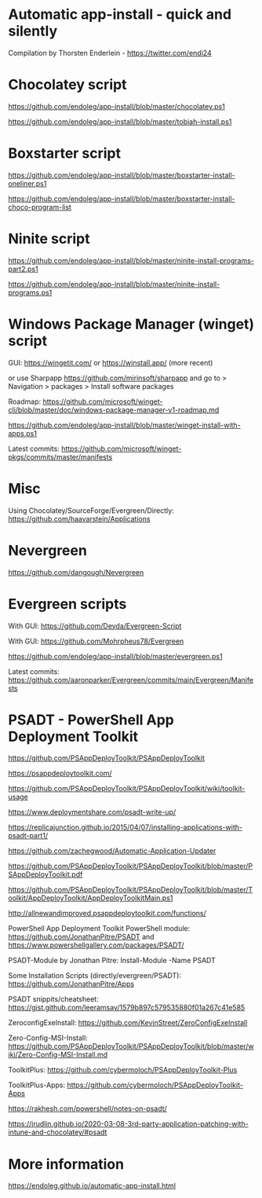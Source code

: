 # Automatic app-install - quick and silently
Compilation by Thorsten Enderlein - https://twitter.com/endi24

# Chocolatey script
https://github.com/endoleg/app-install/blob/master/chocolatey.ps1

https://github.com/endoleg/app-install/blob/master/tobiah-install.ps1

# Boxstarter script
https://github.com/endoleg/app-install/blob/master/boxstarter-install-oneliner.ps1

https://github.com/endoleg/app-install/blob/master/boxstarter-install-choco-program-list

# Ninite script
https://github.com/endoleg/app-install/blob/master/ninite-install-programs-part2.ps1

https://github.com/endoleg/app-install/blob/master/ninite-install-programs.ps1

# Windows Package Manager (winget) script
GUI: https://wingetit.com/ or https://winstall.app/ (more recent)

or use Sharpapp https://github.com/mirinsoft/sharpapp and go to > Navigation > packages > Install software packages 

Roadmap: https://github.com/microsoft/winget-cli/blob/master/doc/windows-package-manager-v1-roadmap.md

https://github.com/endoleg/app-install/blob/master/winget-install-with-apps.ps1

Latest commits: https://github.com/microsoft/winget-pkgs/commits/master/manifests

# Misc
Using Chocolatey/SourceForge/Evergreen/Directly: https://github.com/haavarstein/Applications

# Nevergreen
https://github.com/dangough/Nevergreen

# Evergreen scripts
With GUI: https://github.com/Deyda/Evergreen-Script

With GUI: https://github.com/Mohrpheus78/Evergreen

https://github.com/endoleg/app-install/blob/master/evergreen.ps1

Latest commits: https://github.com/aaronparker/Evergreen/commits/main/Evergreen/Manifests

# PSADT - PowerShell App Deployment Toolkit
https://github.com/PSAppDeployToolkit/PSAppDeployToolkit

https://psappdeploytoolkit.com/

https://github.com/PSAppDeployToolkit/PSAppDeployToolkit/wiki/toolkit-usage

https://www.deploymentshare.com/psadt-write-up/

https://replicajunction.github.io/2015/04/07/installing-applications-with-psadt-part1/

https://github.com/zachegwood/Automatic-Application-Updater

https://github.com/PSAppDeployToolkit/PSAppDeployToolkit/blob/master/PSAppDeployToolkit.pdf

https://github.com/PSAppDeployToolkit/PSAppDeployToolkit/blob/master/Toolkit/AppDeployToolkit/AppDeployToolkitMain.ps1

http://allnewandimproved.psappdeploytoolkit.com/functions/

PowerShell App Deployment Toolkit PowerShell module: https://github.com/JonathanPitre/PSADT and https://www.powershellgallery.com/packages/PSADT/

PSADT-Module by Jonathan Pitre: Install-Module -Name PSADT

Some Installation Scripts (directly/evergreen/PSADT): https://github.com/JonathanPitre/Apps

PSADT snippits/cheatsheet: https://gist.github.com/leeramsay/1579b897c579535880f01a267c41e585

ZeroconfigExeInstall: https://github.com/KevinStreet/ZeroConfigExeInstall

Zero-Config-MSI-Install: https://github.com/PSAppDeployToolkit/PSAppDeployToolkit/blob/master/wiki/Zero-Config-MSI-Install.md

ToolkitPlus: https://github.com/cybermoloch/PSAppDeployToolkit-Plus

ToolkitPlus-Apps: https://github.com/cybermoloch/PSAppDeployToolkit-Apps

https://rakhesh.com/powershell/notes-on-psadt/

https://jrudlin.github.io/2020-03-08-3rd-party-application-patching-with-intune-and-chocolatey/#psadt

# More information
https://endoleg.github.io/automatic-app-install.html
